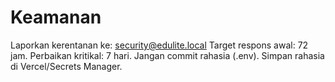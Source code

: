 # Keamanan
Laporkan kerentanan ke: security@edulite.local
Target respons awal: 72 jam. Perbaikan kritikal: 7 hari.
Jangan commit rahasia (.env). Simpan rahasia di Vercel/Secrets Manager.

